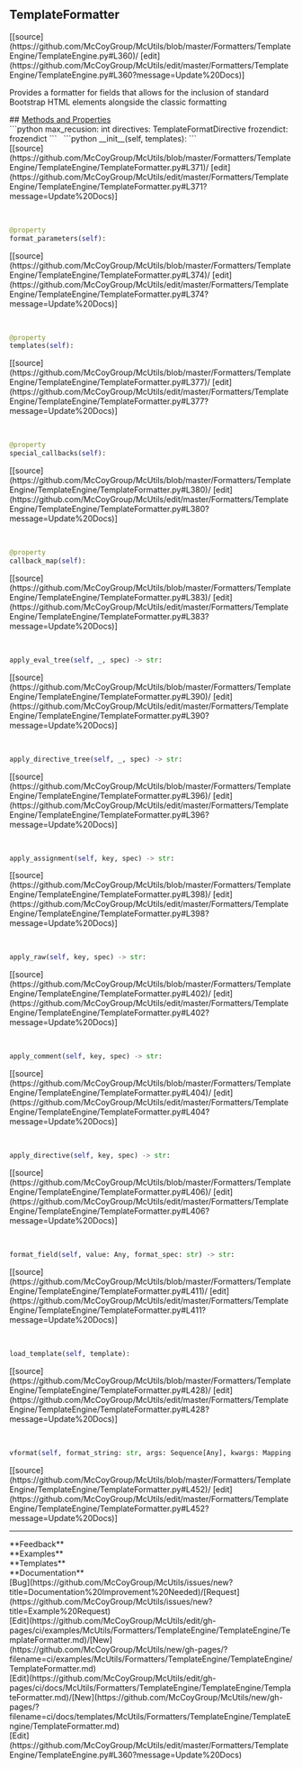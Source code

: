 ## <a id="McUtils.Formatters.TemplateEngine.TemplateEngine.TemplateFormatter">TemplateFormatter</a> 

<div class="docs-source-link" markdown="1">
[[source](https://github.com/McCoyGroup/McUtils/blob/master/Formatters/TemplateEngine/TemplateEngine.py#L360)/
[edit](https://github.com/McCoyGroup/McUtils/edit/master/Formatters/TemplateEngine/TemplateEngine.py#L360?message=Update%20Docs)]
</div>

Provides a formatter for fields that allows for
the inclusion of standard Bootstrap HTML elements
alongside the classic formatting







<div class="collapsible-section">
 <div class="collapsible-section collapsible-section-header" markdown="1">
## <a class="collapse-link" data-toggle="collapse" href="#methods" markdown="1"> Methods and Properties</a> <a class="float-right" data-toggle="collapse" href="#methods"><i class="fa fa-chevron-down"></i></a>
 </div>
 <div class="collapsible-section collapsible-section-body collapse show" id="methods" markdown="1">
 ```python
max_recusion: int
directives: TemplateFormatDirective
frozendict: frozendict
```
<a id="McUtils.Formatters.TemplateEngine.TemplateEngine.TemplateFormatter.__init__" class="docs-object-method">&nbsp;</a> 
```python
__init__(self, templates): 
```
<div class="docs-source-link" markdown="1">
[[source](https://github.com/McCoyGroup/McUtils/blob/master/Formatters/TemplateEngine/TemplateEngine/TemplateFormatter.py#L371)/
[edit](https://github.com/McCoyGroup/McUtils/edit/master/Formatters/TemplateEngine/TemplateEngine/TemplateFormatter.py#L371?message=Update%20Docs)]
</div>


<a id="McUtils.Formatters.TemplateEngine.TemplateEngine.TemplateFormatter.format_parameters" class="docs-object-method">&nbsp;</a> 
```python
@property
format_parameters(self): 
```
<div class="docs-source-link" markdown="1">
[[source](https://github.com/McCoyGroup/McUtils/blob/master/Formatters/TemplateEngine/TemplateEngine/TemplateFormatter.py#L374)/
[edit](https://github.com/McCoyGroup/McUtils/edit/master/Formatters/TemplateEngine/TemplateEngine/TemplateFormatter.py#L374?message=Update%20Docs)]
</div>


<a id="McUtils.Formatters.TemplateEngine.TemplateEngine.TemplateFormatter.templates" class="docs-object-method">&nbsp;</a> 
```python
@property
templates(self): 
```
<div class="docs-source-link" markdown="1">
[[source](https://github.com/McCoyGroup/McUtils/blob/master/Formatters/TemplateEngine/TemplateEngine/TemplateFormatter.py#L377)/
[edit](https://github.com/McCoyGroup/McUtils/edit/master/Formatters/TemplateEngine/TemplateEngine/TemplateFormatter.py#L377?message=Update%20Docs)]
</div>


<a id="McUtils.Formatters.TemplateEngine.TemplateEngine.TemplateFormatter.special_callbacks" class="docs-object-method">&nbsp;</a> 
```python
@property
special_callbacks(self): 
```
<div class="docs-source-link" markdown="1">
[[source](https://github.com/McCoyGroup/McUtils/blob/master/Formatters/TemplateEngine/TemplateEngine/TemplateFormatter.py#L380)/
[edit](https://github.com/McCoyGroup/McUtils/edit/master/Formatters/TemplateEngine/TemplateEngine/TemplateFormatter.py#L380?message=Update%20Docs)]
</div>


<a id="McUtils.Formatters.TemplateEngine.TemplateEngine.TemplateFormatter.callback_map" class="docs-object-method">&nbsp;</a> 
```python
@property
callback_map(self): 
```
<div class="docs-source-link" markdown="1">
[[source](https://github.com/McCoyGroup/McUtils/blob/master/Formatters/TemplateEngine/TemplateEngine/TemplateFormatter.py#L383)/
[edit](https://github.com/McCoyGroup/McUtils/edit/master/Formatters/TemplateEngine/TemplateEngine/TemplateFormatter.py#L383?message=Update%20Docs)]
</div>


<a id="McUtils.Formatters.TemplateEngine.TemplateEngine.TemplateFormatter.apply_eval_tree" class="docs-object-method">&nbsp;</a> 
```python
apply_eval_tree(self, _, spec) -> str: 
```
<div class="docs-source-link" markdown="1">
[[source](https://github.com/McCoyGroup/McUtils/blob/master/Formatters/TemplateEngine/TemplateEngine/TemplateFormatter.py#L390)/
[edit](https://github.com/McCoyGroup/McUtils/edit/master/Formatters/TemplateEngine/TemplateEngine/TemplateFormatter.py#L390?message=Update%20Docs)]
</div>


<a id="McUtils.Formatters.TemplateEngine.TemplateEngine.TemplateFormatter.apply_directive_tree" class="docs-object-method">&nbsp;</a> 
```python
apply_directive_tree(self, _, spec) -> str: 
```
<div class="docs-source-link" markdown="1">
[[source](https://github.com/McCoyGroup/McUtils/blob/master/Formatters/TemplateEngine/TemplateEngine/TemplateFormatter.py#L396)/
[edit](https://github.com/McCoyGroup/McUtils/edit/master/Formatters/TemplateEngine/TemplateEngine/TemplateFormatter.py#L396?message=Update%20Docs)]
</div>


<a id="McUtils.Formatters.TemplateEngine.TemplateEngine.TemplateFormatter.apply_assignment" class="docs-object-method">&nbsp;</a> 
```python
apply_assignment(self, key, spec) -> str: 
```
<div class="docs-source-link" markdown="1">
[[source](https://github.com/McCoyGroup/McUtils/blob/master/Formatters/TemplateEngine/TemplateEngine/TemplateFormatter.py#L398)/
[edit](https://github.com/McCoyGroup/McUtils/edit/master/Formatters/TemplateEngine/TemplateEngine/TemplateFormatter.py#L398?message=Update%20Docs)]
</div>


<a id="McUtils.Formatters.TemplateEngine.TemplateEngine.TemplateFormatter.apply_raw" class="docs-object-method">&nbsp;</a> 
```python
apply_raw(self, key, spec) -> str: 
```
<div class="docs-source-link" markdown="1">
[[source](https://github.com/McCoyGroup/McUtils/blob/master/Formatters/TemplateEngine/TemplateEngine/TemplateFormatter.py#L402)/
[edit](https://github.com/McCoyGroup/McUtils/edit/master/Formatters/TemplateEngine/TemplateEngine/TemplateFormatter.py#L402?message=Update%20Docs)]
</div>


<a id="McUtils.Formatters.TemplateEngine.TemplateEngine.TemplateFormatter.apply_comment" class="docs-object-method">&nbsp;</a> 
```python
apply_comment(self, key, spec) -> str: 
```
<div class="docs-source-link" markdown="1">
[[source](https://github.com/McCoyGroup/McUtils/blob/master/Formatters/TemplateEngine/TemplateEngine/TemplateFormatter.py#L404)/
[edit](https://github.com/McCoyGroup/McUtils/edit/master/Formatters/TemplateEngine/TemplateEngine/TemplateFormatter.py#L404?message=Update%20Docs)]
</div>


<a id="McUtils.Formatters.TemplateEngine.TemplateEngine.TemplateFormatter.apply_directive" class="docs-object-method">&nbsp;</a> 
```python
apply_directive(self, key, spec) -> str: 
```
<div class="docs-source-link" markdown="1">
[[source](https://github.com/McCoyGroup/McUtils/blob/master/Formatters/TemplateEngine/TemplateEngine/TemplateFormatter.py#L406)/
[edit](https://github.com/McCoyGroup/McUtils/edit/master/Formatters/TemplateEngine/TemplateEngine/TemplateFormatter.py#L406?message=Update%20Docs)]
</div>


<a id="McUtils.Formatters.TemplateEngine.TemplateEngine.TemplateFormatter.format_field" class="docs-object-method">&nbsp;</a> 
```python
format_field(self, value: Any, format_spec: str) -> str: 
```
<div class="docs-source-link" markdown="1">
[[source](https://github.com/McCoyGroup/McUtils/blob/master/Formatters/TemplateEngine/TemplateEngine/TemplateFormatter.py#L411)/
[edit](https://github.com/McCoyGroup/McUtils/edit/master/Formatters/TemplateEngine/TemplateEngine/TemplateFormatter.py#L411?message=Update%20Docs)]
</div>


<a id="McUtils.Formatters.TemplateEngine.TemplateEngine.TemplateFormatter.load_template" class="docs-object-method">&nbsp;</a> 
```python
load_template(self, template): 
```
<div class="docs-source-link" markdown="1">
[[source](https://github.com/McCoyGroup/McUtils/blob/master/Formatters/TemplateEngine/TemplateEngine/TemplateFormatter.py#L428)/
[edit](https://github.com/McCoyGroup/McUtils/edit/master/Formatters/TemplateEngine/TemplateEngine/TemplateFormatter.py#L428?message=Update%20Docs)]
</div>


<a id="McUtils.Formatters.TemplateEngine.TemplateEngine.TemplateFormatter.vformat" class="docs-object-method">&nbsp;</a> 
```python
vformat(self, format_string: str, args: Sequence[Any], kwargs: Mapping[str, Any]): 
```
<div class="docs-source-link" markdown="1">
[[source](https://github.com/McCoyGroup/McUtils/blob/master/Formatters/TemplateEngine/TemplateEngine/TemplateFormatter.py#L452)/
[edit](https://github.com/McCoyGroup/McUtils/edit/master/Formatters/TemplateEngine/TemplateEngine/TemplateFormatter.py#L452?message=Update%20Docs)]
</div>
 </div>
</div>












---


<div markdown="1" class="text-secondary">
<div class="container">
  <div class="row">
   <div class="col" markdown="1">
**Feedback**   
</div>
   <div class="col" markdown="1">
**Examples**   
</div>
   <div class="col" markdown="1">
**Templates**   
</div>
   <div class="col" markdown="1">
**Documentation**   
</div>
   <div class="col" markdown="1">
   
</div>
   <div class="col" markdown="1">
   
</div>
   <div class="col" markdown="1">
   
</div>
</div>
  <div class="row">
   <div class="col" markdown="1">
[Bug](https://github.com/McCoyGroup/McUtils/issues/new?title=Documentation%20Improvement%20Needed)/[Request](https://github.com/McCoyGroup/McUtils/issues/new?title=Example%20Request)   
</div>
   <div class="col" markdown="1">
[Edit](https://github.com/McCoyGroup/McUtils/edit/gh-pages/ci/examples/McUtils/Formatters/TemplateEngine/TemplateEngine/TemplateFormatter.md)/[New](https://github.com/McCoyGroup/McUtils/new/gh-pages/?filename=ci/examples/McUtils/Formatters/TemplateEngine/TemplateEngine/TemplateFormatter.md)   
</div>
   <div class="col" markdown="1">
[Edit](https://github.com/McCoyGroup/McUtils/edit/gh-pages/ci/docs/McUtils/Formatters/TemplateEngine/TemplateEngine/TemplateFormatter.md)/[New](https://github.com/McCoyGroup/McUtils/new/gh-pages/?filename=ci/docs/templates/McUtils/Formatters/TemplateEngine/TemplateEngine/TemplateFormatter.md)   
</div>
   <div class="col" markdown="1">
[Edit](https://github.com/McCoyGroup/McUtils/edit/master/Formatters/TemplateEngine/TemplateEngine.py#L360?message=Update%20Docs)   
</div>
   <div class="col" markdown="1">
   
</div>
   <div class="col" markdown="1">
   
</div>
   <div class="col" markdown="1">
   
</div>
</div>
</div>
</div>